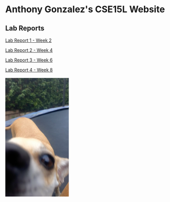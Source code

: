 # Anthony Gonzalez's CSE15L Website
## Lab Reports
[Lab Report 1 - Week 2](lab-report-1-week-2.html)
<br>

[Lab Report 2 - Week 4](lab-report-2-week-4.html)
<br>

[Lab Report 3 - Week 6](lab-report-3-week-6.html)
<br>

[Lab Report 4 - Week 8](lab-report-4-week-8.html)
<br><br>
<img src="photos/NALAAA.jpg" alt="VSCodeScreenshot" width="200"/>
